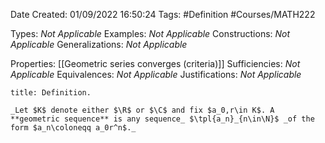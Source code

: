<div class="topSpace"></div>

Date Created: 01/09/2022 16:50:24
Tags: #Definition #Courses/MATH222

Types: _Not Applicable_
Examples: _Not Applicable_
Constructions: _Not Applicable_
Generalizations: _Not Applicable_

Properties: [[Geometric series converges (criteria)]]
Sufficiencies: _Not Applicable_
Equivalences: _Not Applicable_
Justifications: _Not Applicable_

``` ad-Definition
title: Definition.

_Let $K$ denote either $\R$ or $\C$ and fix $a_0,r\in K$. A **geometric sequence** is any sequence_ $\tpl{a_n}_{n\in\N}$ _of the form $a_n\coloneqq a_0r^n$._

```
